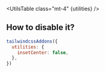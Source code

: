 <script>
	import UtilsTable from '$lib/UtilsTable.svelte'
	import { cssTransformValue } from '$utils/cssTransformValue'
	const utilities = {
		'.inset-center': {
			'top': '50%',
			'right': '50%',
			'--tw-translate-x': '50%',
			'--tw-translate-y': '-50%',
			'transform': cssTransformValue,
		},
		'.inset-x-center': {
			'right': '50%',
			'--tw-translate-x': '50%',
			'transform': cssTransformValue,
		},
		'.inset-y-center': {
			'top': '50%',
			'--tw-translate-y': '-50%',
			'transform': cssTransformValue,
		},
	}
</script>

<UtilsTable class="mt-4" {utilities} />

## How to disable it?

```js
tailwindcssAddons({
  utilities: {
    insetCenter: false,
  },
})
```
